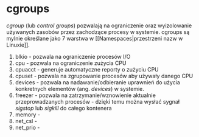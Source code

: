 # cgroups
*cgroup* (lub *control groups*) pozwalają na ograniczenie oraz wyizolowanie używanych zasobów przez zachodzące procesy w systemie. cgroups są mylnie określane jako 7 warstwa w [[Namespaces|przestrzeni nazw w Linuxie]]. 

1. blkio - pozwala na ograniczenie procesów I/O
2. cpu - pozwala na ograniczenie zużycia CPU
3. cpuacct - generuje automatyczne reporty o zużyciu CPU
4. cpuset - pozwala na zgrupowanie procesów aby używały danego CPU
5. devices - pozwala na nadawanie/odbieranie uprawnień do użycia konkretnych elementów (ang. *devices*) w systemie.
6. freezer - pozwala na zatrzymanie/wznowienie aktualnie przeprowadzanych procesów - dzięki temu można wysłać sygnał *sigstop* lub *sigkill* do całego kontenera 
7. memory - 
8. net_csl - 
9. net_prio - 
